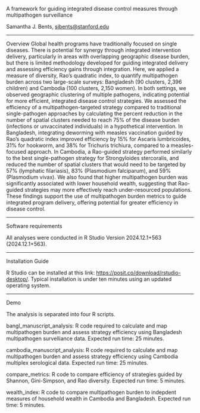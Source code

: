 A framework for guiding integrated disease control measures through multipathogen surveillance 

Samantha J. Bents, sjbents@stanford.edu

______________________________________________________________________________________________________________________________________________________

Overview
Global health programs have traditionally focused on single diseases. There is potential for synergy through integrated intervention delivery, particularly in areas with overlapping geographic disease burden, but there is limited methodology developed for guiding integrated delivery and assessing efficiency gains through integration. Here, we applied a measure of diversity, Rao’s quadratic index, to quantify multipathogen burden across two large-scale surveys: Bangladesh (90 clusters, 2,396 children) and Cambodia (100 clusters, 2,150 women). In both settings, we observed geographic clustering of multiple pathogens, indicating potential for more efficient, integrated disease control strategies. We assessed the efficiency of a multipathogen-targeted strategy compared to traditional single-pathogen approaches by calculating the percent reduction in the number of spatial clusters needed to reach 75% of the disease burden (infections or unvaccinated individuals) in a hypothetical intervention. In Bangladesh, integrating deworming with measles vaccination guided by Rao’s quadratic index improved efficiency by 15% for Ascaris lumbricoides, 31% for hookworm, and 38% for Trichuris trichiura, compared to a measles-focused approach. In Cambodia, a Rao-guided strategy performed similarly to the best single-pathogen strategy for Strongyloides stercoralis, and reduced the number of spatial clusters that would need to be targeted by 57% (lymphatic filariasis), 83% (Plasmodium falciparum), and 59% (Plasmodium vivax). We also found that higher multipathogen burden was significantly associated with lower household wealth, suggesting that Rao-guided strategies may more effectively reach under-resourced populations. These findings support the use of multipathogen burden metrics to guide integrated program delivery, offering potential for greater efficiency in disease control. 

______________________________________________________________________________________________________________________________________________________

Software requirements

All analyses were conducted in R Studio Version 2024.12.1+563 (2024.12.1+563).

______________________________________________________________________________________________________________________________________________________

Installation Guide

R Studio can be installed at this link: https://posit.co/download/rstudio-desktop/. Typical installation is under ten minutes using an updated operating system.

______________________________________________________________________________________________________________________________________________________

Demo

The analysis is separated into four R scripts. 

bangl_manuscript_analysis: R code required to calculate and map multipathogen burden and assess strategy efficiency using Bangladesh multipathogen survelliance data. Expected run time: 25 minutes.

cambodia_manuscript_analysis: R code required to calculate and map multipathogen burden and assess strategy efficiency using Cambodia multiplex serological data. Expected run time: 25 minutes.

compare_metrics: R code to compare efficiency of strategies guided by Shannon, Gini-Simpson, and Rao diversity. Expected run time: 5 minutes.

wealth_index: R code to compare multipathogen burden to indepdent measures of household wealth in Cambodia and Bangladesh. Expected run time: 5 minutes.



